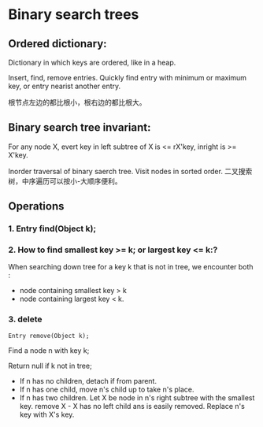 # Binary search trees

## Ordered dictionary:
Dictionary in which keys are ordered, like in a heap.

Insert, find, remove entries.
Quickly find entry with minimum or maximum key, or entry nearist another entry.

根节点左边的都比根小，根右边的都比根大。
## Binary search tree invariant:
For any node X, evert key in left subtree of X is <= rX'key, inright is >= X'key.

Inorder traversal of binary saerch tree. Visit nodes in sorted order.
二叉搜索树，中序遍历可以按小-大顺序便利。

## Operations
### 1. Entry find(Object k);
### 2. How to find smallest key >= k; or largest key <= k:?

When searching down tree for a key k that is not in tree, we encounter both :
* node containing smallest key > k
* node containing largest key < k.


### 3. delete 
```Entry remove(Object k);```

Find a node n with key k;

Return null if k not in tree;

* If n has no children, detach if from parent.
* If n has one child, move n's child up to take n's place.
* If n has two children. Let X be node in n's right subtree with the smallest key. remove X - X has no left child ans is easily removed. Replace n's key with X's key.